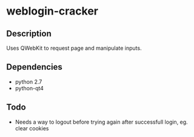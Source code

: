# weblogin-cracker

## Description
Uses QWebKit to request page and manipulate inputs. 

## Dependencies
* python 2.7
* python-qt4

## Todo
* Needs a way to logout before trying again after successfull login, eg. clear cookies
